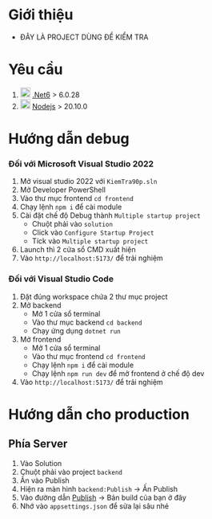 # Giới thiệu
- ĐÂY LÀ PROJECT DÙNG ĐỂ KIỂM TRA


# Yêu cầu
1. <img src="https://dotnet.microsoft.com/favicon.ico" style="height: 20px; width:20px;"/> [.Net6](https://dotnet.microsoft.com/en-us/download/dotnet/6.0) > 6.0.28
1. <img src="https://nodejs.org/static/images/logo-hexagon-card.png" style="height: 20px; width:20px;"/> [Nodejs](https://nodejs.org/en/download) > 20.10.0

# Hướng dẫn debug

### Đối với Microsoft Visual Studio 2022
1. Mở visual studio 2022 với `KiemTra90p.sln`
1. Mở Developer PowerShell
1. Vào thư mục frontend `cd frontend`
1. Chạy lệnh `npm i` để cài module
1. Cài đặt chế độ Debug thành `Multiple startup project`
    - Chuột phải vào `solution`
    - Click vào `Configure Startup Project`
    - Tíck vào `Multiple startup project`
1. Launch thì 2 cửa sổ CMD xuất hiện
1. Vào `http://localhost:5173/` để trải nghiệm

### Đối với Visual Studio Code
1. Đặt đúng workspace chứa 2 thư mục project
1. Mở backend
    - Mở 1 cửa sổ terminal
    - Vào thư mục backend `cd backend`
    - Chạy ứng dụng `dotnet run`
1. Mở frontend
    - Mở 1 cửa sổ terminal
    - Vào thư mục frontend `cd frontend` 
    - Chạy lệnh `npm i` để cài module
    - Chạy lệnh `npm run dev` để mở frontend ở chế độ dev
1. Vào `http://localhost:5173/` để trải nghiệm



# Hướng dẫn cho production

## Phía Server
1. Vào Solution 
1. Chuột phải vào project `backend`
1. Ấn vào Publish
1. Hiện ra màn hình `backend:Publish` -> Ấn Publish
1. Vào đường dẫn [Publish](./backend/bin/Release/net6.0/publish/) -> Bản build của bạn ở đây
1. Nhớ vào `appsettings.json` để sửa lại sâu nhé



